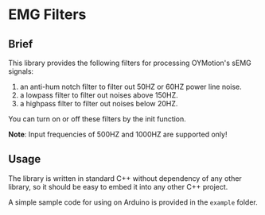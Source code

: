 # EMG Filters

## Brief
This library provides the following filters for processing OYMotion's sEMG
signals:

1. an anti-hum notch filter to filter out 50HZ or 60HZ power line noise.
2. a lowpass filter to filter out noises above 150HZ.
3. a highpass filter to filter out noises below 20HZ.

You can turn on or off these filters by the init function.

**Note**:
Input frequencies of 500HZ and 1000HZ are supported only!

## Usage
The library is written in standard C++ without dependency of any other library,
so it should be easy to embed it into any other C++ project.

A simple sample code for using on Arduino is provided in the `example` folder.
